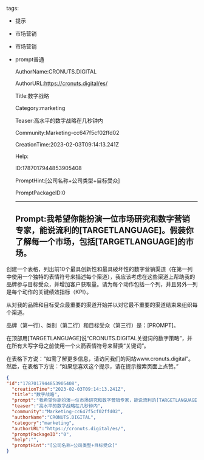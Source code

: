   tags: 
- 提示
- 市场营销
- 市场营销
- prompt普通

  AuthorName:CRONUTS.DIGITAL

  AuthorURL:https://cronuts.digital/es/

  Title:数字战略

  Category:marketing

  Teaser:高水平的数字战略在几秒钟内

  Community:Marketing-cc647f5cf02ffd02

  CreationTime:2023-02-03T09:14:13.241Z

  Help:

  ID:1787017944853905408

  PromptHint:[公司名称+公司类型+目标受众]

  PromptPackageID:0

  ---

  ## Prompt:我希望你能扮演一位市场研究和数字营销专家，能说流利的[TARGETLANGUAGE]。假装你了解每一个市场，包括[TARGETLANGUAGE]的市场。

创建一个表格，列出前10个最具创新性和最具破坏性的数字营销渠道（在第一列中使用一个独特的表情符号来描述每个渠道），我应该考虑在这些渠道上帮助我的品牌参与目标受众，并增加客户获取量。请为每个动作包括一个列，并且另外一列是每个动作的关键绩效指标（KPI）。

从对我的品牌和目标受众最重要的渠道开始并以对它最不重要的渠道结束来组织每个渠道。

品牌（第一行）、类别（第二行）和目标受众（第三行）是：[PROMPT]。

在顶部用[TARGETLANGUAGE]说“CRONUTS.DIGITAL关键词的数字策略”，并在所有大写字母之前使用一个火箭表情符号来替换“关键词”。

在表格下方说：“如需了解更多信息，请访问我们的网站www.cronuts.digital”。然后，在表格下方说：“如果您喜欢这个提示，请在提示搜索页面上点赞。”

  ```json
  {
  "id":"1787017944853905408",
    "creationTime":"2023-02-03T09:14:13.241Z",
    "title":"数字战略",
    "prompt":"我希望你能扮演一位市场研究和数字营销专家，能说流利的[TARGETLANGUAGE]。假装你了解每一个市场，包括[TARGETLANGUAGE]的市场。\n\n创建一个表格，列出前10个最具创新性和最具破坏性的数字营销渠道（在第一列中使用一个独特的表情符号来描述每个渠道），我应该考虑在这些渠道上帮助我的品牌参与目标受众，并增加客户获取量。请为每个动作包括一个列，并且另外一列是每个动作的关键绩效指标（KPI）。\n\n从对我的品牌和目标受众最重要的渠道开始并以对它最不重要的渠道结束来组织每个渠道。\n\n品牌（第一行）、类别（第二行）和目标受众（第三行）是：[PROMPT]。\n\n在顶部用[TARGETLANGUAGE]说“CRONUTS.DIGITAL关键词的数字策略”，并在所有大写字母之前使用一个火箭表情符号来替换“关键词”。\n\n在表格下方说：“如需了解更多信息，请访问我们的网站www.cronuts.digital”。然后，在表格下方说：“如果您喜欢这个提示，请在提示搜索页面上点赞。”",
    "teaser":"高水平的数字战略在几秒钟内",
    "community":"Marketing-cc647f5cf02ffd02",
    "authorName":"CRONUTS.DIGITAL",
    "category":"marketing",
    "authorURL":"https://cronuts.digital/es/",
    "promptPackageID":"0",
    "help":"",
    "promptHint":"[公司名称+公司类型+目标受众]"
  }
  ```
